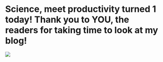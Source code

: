 <!--
id: 59872893315
link: http://blog.olgabotvinnik.com/post/59872893315/science-meet-productivity-turned-1-today-thank
slug: science-meet-productivity-turned-1-today-thank
date: Sat Aug 31 2013 08:46:22 GMT-0700 (PDT)
raw: {"blog_name":"sciencemeetproductivity","id":59872893315,"post_url":"http://blog.olgabotvinnik.com/post/59872893315/science-meet-productivity-turned-1-today-thank","slug":"science-meet-productivity-turned-1-today-thank","type":"photo","date":"2013-08-31 15:46:22 GMT","timestamp":1377963982,"state":"published","format":"markdown","reblog_key":"9wmbWU4m","tags":["tumblr birthday"],"short_url":"http://tmblr.co/ZStENutmizc3","highlighted":[],"note_count":0,"source_url":"http://assets.tumblr.com/images/birthday/posts/1.jpg","source_title":"assets","caption":"<p>Science, meet productivity turned 1 today! Thank you to YOU, the readers for taking time to look at my blog!</p>","image_permalink":"http://blog.olgabotvinnik.com/image/59872893315","photos":[{"caption":"","alt_sizes":[{"width":1280,"height":1533,"url":"http://38.media.tumblr.com/7a3fd66b8615313896a779e15e10e32b/birthday1_1280.jpg"},{"width":500,"height":599,"url":"http://33.media.tumblr.com/7a3fd66b8615313896a779e15e10e32b/birthday1_500.jpg"},{"width":400,"height":479,"url":"http://37.media.tumblr.com/7a3fd66b8615313896a779e15e10e32b/birthday1_400.jpg"},{"width":250,"height":299,"url":"http://37.media.tumblr.com/7a3fd66b8615313896a779e15e10e32b/birthday1_250.jpg"},{"width":100,"height":120,"url":"http://38.media.tumblr.com/7a3fd66b8615313896a779e15e10e32b/birthday1_100.jpg"},{"width":75,"height":75,"url":"http://31.media.tumblr.com/7a3fd66b8615313896a779e15e10e32b/birthday1_75sq.jpg"}],"original_size":{"width":1280,"height":1533,"url":"http://38.media.tumblr.com/7a3fd66b8615313896a779e15e10e32b/birthday1_1280.jpg"}}]}
publish: 2013-08-031
tags: tumblr birthday
title: Science, meet productivity turned 1 today! Thank you to YOU, the readers for taking time to look at my blog!
-->


Science, meet productivity turned 1 today! Thank you to YOU, the readers for taking time to look at my blog!
============================================================================================================

![](http://38.media.tumblr.com/7a3fd66b8615313896a779e15e10e32b/birthday1_1280.jpg)

